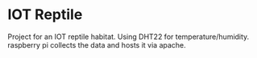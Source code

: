 # IOT Reptile

Project for an IOT reptile habitat.
Using DHT22 for temperature/humidity. 
raspberry pi collects the data and hosts it via apache.
